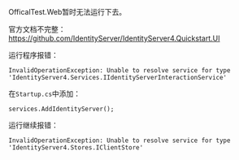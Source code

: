 OfficalTest.Web暂时无法运行下去。

官方文档不完整：https://github.com/IdentityServer/IdentityServer4.Quickstart.UI

运行程序报错：

```
InvalidOperationException: Unable to resolve service for type 'IdentityServer4.Services.IIdentityServerInteractionService'
```

在`Startup.cs`中添加：

```
services.AddIdentityServer();
```

运行继续报错：
```
InvalidOperationException: Unable to resolve service for type 'IdentityServer4.Stores.IClientStore'
```

